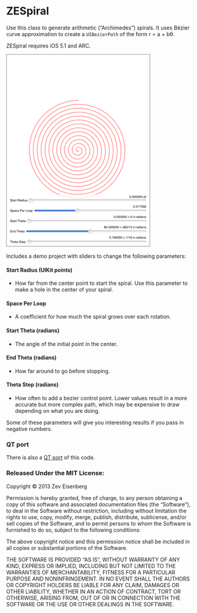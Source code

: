 # ZESpiral
Use this class to generate arithmetic (“Archimedes”) spirals. It uses Bézier curve approximation to create a `UIBezierPath` of the form r = a + bθ.

ZESpiral requires iOS 5.1 and ARC.

<img src="screenshot.png" alt="screenshot" width="384" />

Includes a demo project with sliders to change the following parameters:

#### Start Radius (UIKit points)
* How far from the center point to start the spiral. Use this parameter to make a hole in the center of your spiral.

#### Space Per Loop
* A coefficient for how much the spiral grows over each rotation. 

#### Start Theta (radians)
* The angle of the initial point in the center.

#### End Theta (radians)
* How far around to go before stopping.

#### Theta Step (radians)
* How often to add a bezier control point. Lower values result in a more accurate but more complex path, which may be expensive to draw depending on what you are doing.

Some of these parameters will give you interesting results if you pass in negative numbers.

### QT port

There is also a [QT port](https://github.com/ZevEisenberg/ZESpiral/issues/1) of this code.

### Released Under the MIT License:

Copyright © 2013 Zev Eisenberg

Permission is hereby granted, free of charge, to any person obtaining a copy of this software and associated documentation files (the “Software”), to deal in the Software without restriction, including without limitation the rights to use, copy, modify, merge, publish, distribute, sublicense, and/or sell copies of the Software, and to permit persons to whom the Software is furnished to do so, subject to the following conditions:

The above copyright notice and this permission notice shall be included in all copies or substantial portions of the Software.

THE SOFTWARE IS PROVIDED “AS IS”, WITHOUT WARRANTY OF ANY KIND, EXPRESS OR IMPLIED, INCLUDING BUT NOT LIMITED TO THE WARRANTIES OF MERCHANTABILITY, FITNESS FOR A PARTICULAR PURPOSE AND NONINFRINGEMENT. IN NO EVENT SHALL THE AUTHORS OR COPYRIGHT HOLDERS BE LIABLE FOR ANY CLAIM, DAMAGES OR OTHER LIABILITY, WHETHER IN AN ACTION OF CONTRACT, TORT OR OTHERWISE, ARISING FROM, OUT OF OR IN CONNECTION WITH THE SOFTWARE OR THE USE OR OTHER DEALINGS IN THE SOFTWARE.
